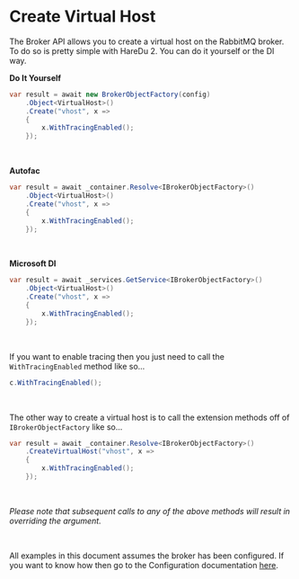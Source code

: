 # Create Virtual Host

The Broker API allows you to create a virtual host on the RabbitMQ broker. To do so is pretty simple with HareDu 2. You can do it yourself or the DI way.

**Do It Yourself**

```c#
var result = await new BrokerObjectFactory(config)
    .Object<VirtualHost>()
    .Create("vhost", x =>
    {
        x.WithTracingEnabled();
    });
```
<br>

**Autofac**

```c#
var result = await _container.Resolve<IBrokerObjectFactory>()
    .Object<VirtualHost>()
    .Create("vhost", x =>
    {
        x.WithTracingEnabled();
    });
```
<br>

**Microsoft DI**

```c#
var result = await _services.GetService<IBrokerObjectFactory>()
    .Object<VirtualHost>()
    .Create("vhost", x =>
    {
        x.WithTracingEnabled();
    });
```
<br>

If you want to enable tracing then you just need to call the ```WithTracingEnabled``` method like so...

```c#
c.WithTracingEnabled();
```
<br>

The other way to create a virtual host is to call the extension methods off of ```IBrokerObjectFactory``` like so...

```c#
var result = await _container.Resolve<IBrokerObjectFactory>()
    .CreateVirtualHost("vhost", x =>
    {
        x.WithTracingEnabled();
    });
```

<br>

*Please note that subsequent calls to any of the above methods will result in overriding the argument.*

<br>

All examples in this document assumes the broker has been configured. If you want to know how then go to the Configuration documentation [here](https://github.com/ahives/HareDu3/blob/master/docs/configuration.md).

